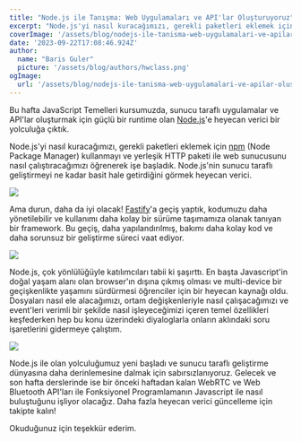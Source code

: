 ```yaml
---
title: "Node.js ile Tanışma: Web Uygulamaları ve API'lar Oluşturuyoruz"
excerpt: "Node.js'yi nasıl kuracağımızı, gerekli paketleri eklemek için npm (Node Package Manager) kullanmayı ve yerleşik HTTP paketi ile web sunucusunu nasıl çalıştıracağımızı öğrenerek işe başladık."
coverImage: '/assets/blog/nodejs-ile-tanisma-web-uygulamalari-ve-apilar-olusturuyoruz/cover.png'
date: '2023-09-22T17:08:46.924Z'
author:
  name: "Baris Guler"
  picture: '/assets/blog/authors/hwclass.png'
ogImage:
  url: '/assets/blog/nodejs-ile-tanisma-web-uygulamalari-ve-apilar-olusturuyoruz/cover.png'
---
```


Bu hafta JavaScript Temelleri kursumuzda, sunucu taraflı uygulamalar ve API'lar oluşturmak için güçlü bir runtime olan [Node.js](https://nodejs.org/en)'e heyecan verici bir yolculuğa çıktık.

Node.js'yi nasıl kuracağımızı, gerekli paketleri eklemek için [npm](https://www.npmjs.com/) (Node Package Manager) kullanmayı ve yerleşik HTTP paketi ile web sunucusunu nasıl çalıştıracağımızı öğrenerek işe başladık. Node.js'nin sunucu taraflı geliştirmeyi ne kadar basit hale getirdiğini görmek heyecan verici.

![](/assets/blog/nodejs-ile-tanisma-web-uygulamalari-ve-apilar-olusturuyoruz/course.png)

Ama durun, daha da iyi olacak! [Fastify](https://fastify.dev/)'a geçiş yaptık, kodumuzu daha yönetilebilir ve kullanımı daha kolay bir sürüme taşımamıza olanak tanıyan bir framework. Bu geçiş, daha yapılandırılmış, bakımı daha kolay kod ve daha sorunsuz bir geliştirme süreci vaat ediyor.

![](/assets/blog/nodejs-ile-tanisma-web-uygulamalari-ve-apilar-olusturuyoruz/code.png)

Node.js, çok yönlülüğüyle katılımcıları tabii ki şaşırttı. En başta Javascript'in doğal yaşam alanı olan browser'ın dışına çıkmış olması ve multi-device bir geçişkenlikte yaşamını sürdürmesi öğrenciler için bir heyecan kaynağı oldu. Dosyaları nasıl ele alacağımızı, ortam değişkenleriyle nasıl çalışacağımızı ve event'leri verimli bir şekilde nasıl işleyeceğimizi içeren temel özellikleri keşfederken hep bu konu üzerindeki diyaloglarla onların aklındaki soru işaretlerini gidermeye çalıştım.

![](/assets/blog/nodejs-ile-tanisma-web-uygulamalari-ve-apilar-olusturuyoruz/fastify.png)

Node.js ile olan yolculuğumuz yeni başladı ve sunucu taraflı geliştirme dünyasına daha derinlemesine dalmak için sabırsızlanıyoruz. Gelecek ve son hafta derslerinde ise bir önceki haftadan kalan WebRTC ve Web Bluetooth API'ları ile Fonksiyonel Programlamanın Javascript ile nasıl buluştuğunu işliyor olacağız. Daha fazla heyecan verici güncelleme için takipte kalın!

Okuduğunuz için teşekkür ederim.
